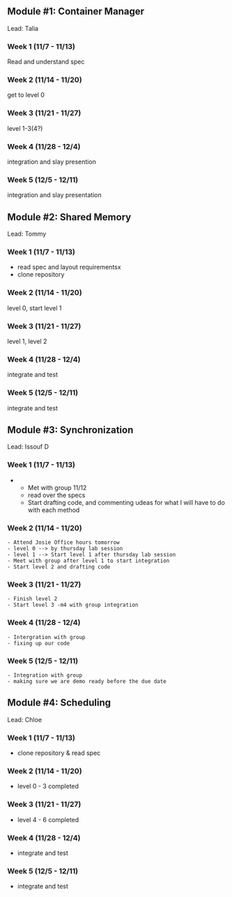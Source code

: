## Module #1: Container Manager
Lead: Talia
### Week 1 (11/7 - 11/13) 
Read and understand spec 
### Week 2 (11/14 - 11/20)
get to level 0 
### Week 3 (11/21 - 11/27)
level 1-3(4?)
### Week 4 (11/28 - 12/4)
integration and slay presention
### Week 5 (12/5 - 12/11)
integration and slay presentation

## Module #2: Shared Memory
Lead: Tommy
### Week 1 (11/7 - 11/13)
 - read spec and layout requirementsx	
 - clone repository
### Week 2 (11/14 - 11/20)
level 0, start level 1
### Week 3 (11/21 - 11/27)
level 1, level 2
### Week 4 (11/28 - 12/4)
integrate and test
### Week 5 (12/5 - 12/11)
integrate and test

## Module #3: Synchronization
Lead: Issouf D
### Week 1 (11/7 - 11/13)
- 
	- Met with group 11/12 
	- read over the specs 
	- Start drafting code, and commenting udeas for what I will have to do with each method 

### Week 2 (11/14 - 11/20)
	- Attend Josie Office hours tomorrow 
	- level 0 --> by thursday lab session 
	- level 1 --> Start level 1 after thursday lab session 
	- Meet with group after level 1 to start integration 
	- Start level 2 and drafting code 
### Week 3 (11/21 - 11/27)
	- Finish level 2
	- Start level 3 -m4 with group integration
### Week 4 (11/28 - 12/4)
	- Intergration with group 
	- fixing up our code 
### Week 5 (12/5 - 12/11)
	- Integration with group 
	- making sure we are demo ready before the due date 

## Module #4: Scheduling
Lead: Chloe
### Week 1 (11/7 - 11/13)
 - clone repository & read spec
### Week 2 (11/14 - 11/20)
 - level 0 - 3 completed
### Week 3 (11/21 - 11/27)
 - level 4 - 6 completed
### Week 4 (11/28 - 12/4)
 - integrate and test
### Week 5 (12/5 - 12/11)
 - integrate and test
